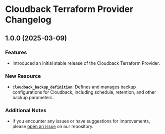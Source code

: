 # Cloudback Terraform Provider Changelog

## 1.0.0 (2025-03-09)

### Features

- Introduced an initial stable release of the Cloudback Terraform Provider.

### New Resource

- **`cloudback_backup_definition`**: Defines and manages backup configurations for Cloudback, including schedule, retention, and other backup parameters.

### Additional Notes

- If you encounter any issues or have suggestions for improvements, please [open an issue](https://github.com/cloudback/terraform-provider-cloudback/issues/new) on our repository.
